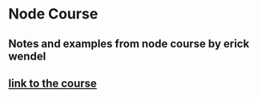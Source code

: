 # Node Course
## Notes and examples from node course by erick wendel


## [link to the course](https://erickwendel.teachable.com/courses)
